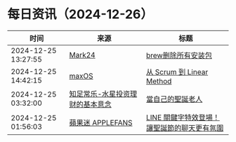 ﻿# 每日资讯（2024-12-26）

|时间|来源|标题|
|---|---|---|
|2024-12-25 13:27:55|[Mark24](https://mark24code.github.io/feed.xml)|[brew删除所有安装包](https://mark24code.github.io/macos/2024/12/25/brew%E5%88%A0%E9%99%A4%E6%89%80%E6%9C%89%E5%AE%89%E8%A3%85%E5%8C%85.html)|
|2024-12-25 14:42:15|[maxOS](https://maxoxo.me/rss/)|[从 Scrum 到 Linear Method](https://maxoxo.me/from-scrum-to-linear-method/)|
|2024-12-25 03:32:00|[知足常乐-水星投资理财的基本意念](http://mercurychong.blogspot.com/feeds/posts/default)|[當自己的聖誕老人](http://mercurychong.blogspot.com/2024/12/blog-post_24.html)|
|2024-12-25 01:56:03|[蘋果迷 APPLEFANS](https://applefans.today/feed/)|[LINE 關鍵字特效登場！讓聖誕節的聊天更有氛圍](https://applefans.today/2024-12-line-special-keyword-xmas/)|
